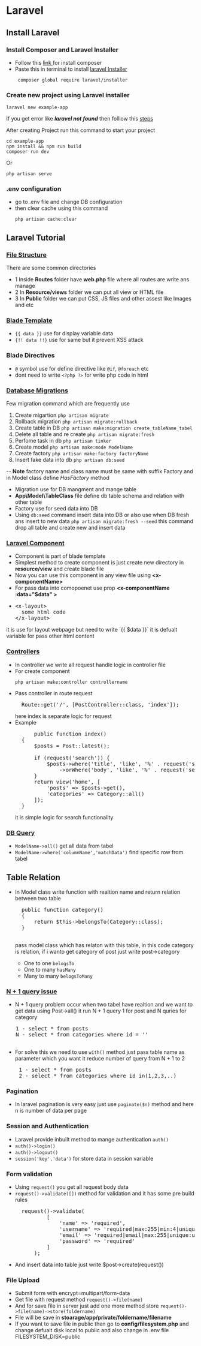 # Laravel

## Install Laravel
### Install Composer and Laravel Installer
- Follow this <a href="https://www.digitalocean.com/community/tutorials/how-to-install-and-use-composer-on-ubuntu-20-04"> link <a/> for install composer
- Paste this in terminal to install <a href="https://laravel.com/docs/11.x/installation">laravel Installer</a>
  ```
   composer global require laravel/installer
   ```

### Create new project using Laravel installer

```
laravel new example-app
```
  If you get error like ***laravel not found*** then folllow this <a href="https://stackoverflow.com/questions/61395786/i-get-laravel-command-not-found-on-ubuntu-20-04">steps</a>
  
After creating Project run this command to start your project

```
cd example-app
npm install && npm run build
composer run dev
```
Or

```
php artisan serve
```

### .env configuration

- go to .env file and change DB configuration
- then clear cache using this command
  ```
  php artisan cache:clear
  ```

## Laravel Tutorial

### [File Structure](https://laravel.com/docs/11.x/structure)

There are some common directories 
- 1 Inside **Routes** folder have **web.php** file where all routes are write ans manage
- 2 In **Resource/views** folder we can put all view or HTML file
- 3 In **Public** folder we can put CSS, JS files and other assest like Images and etc

### [Blade Template](https://laravel.com/docs/11.x/blade#main-content)
 - `{{ data }}` use for display variable data
 - `{!! data !!}` use for same but it prevent XSS attack

### Blade Directives
- `@` symbol use for define directive like `@if`, `@foreach` etc
- dont need to write `<?php ?>` for write php code in html

### [Database Migrations](https://laravel.com/docs/11.x/migrations)

Few migration command which are frequently use
1. Create migartion
   ` php artisan migrate `
2. Rollback migration
   ` php artisan migrate:rollback `
3. Create table in DB
    ` php artisan make:migration create_tableName_tabel `
4. Delete all table and re create
   ` php artisan migrate:fresh `
5. Perfome task in db
    ` php artisan tinker `
6. Create model
    `php artisan make:mode ModelName`
7. Create factory
    ` php artisan make:factory factoryName `
8. Insert fake data into db
   ` php artisan db:seed `

-- **Note** factory name and class name must be same with suffix Factory and in Model class define *HasFactory* method


- Migration use for DB mangment and mange table
- **App\Model\TableClass** file define db table schema and relation with other table
- Factory use for seed data into DB
- Using `db:seed` command insert data into DB or also use when DB fresh ans insert to new data `php artisan migrate:fresh --seed` this command drop all table and create new and insert data

### [Laravel Component](https://laravel.com/docs/11.x/blade#components)
- Component is part of blade template
- Simplest method to create component is just create new directory in **resource/view** and create blade file
- Now you can use this component in any view file using **&lt;x-componentName&gt;**
- For pass data into comopoenet use prop **&lt;x-componentName :data="$data" &gt;**
- <pre>
  &lt;x-layout&gt;
    some html code
  &lt;/x-layout&gt;
</pre>
it is use for layout webpage but need to write `{{ $data }}` it is defualt variable for pass other html content

### [Controllers](https://laravel.com/docs/11.x/controllers#main-content)
- In controller we write all request handle logic in controller file 
- For create component
  ```
  php artisan make:controller controllername
  ```
- Pass controller in route request
  <pre>
    Route::get('/', [PostController::class, 'index']);
  </pre>
  here index is separate logic for request
- Example
  <pre>
        public function index()
    {
        $posts = Post::latest();

        if (request('search')) {
            $posts->where('title', 'like', '%' . request('search') . '%')
                ->orWhere('body', 'like', '%' . request('search') . '%');
        }
        return view('home', [
            'posts' => $posts->get(),
            'categories' => Category::all()
        ]);
    }
  </pre>
  it is simple logic for search functionality

### [DB Query](https://laravel.com/docs/11.x/queries#main-content)

- ` ModelName->all() ` get all data from tabel
- ` ModelName->where('columnName','matchData') ` find specific row from tabel

## Table Relation
- In Model class write function with realtion name and return relation between two table
    <pre>
    public function category()
    {
        return $this->belongsTo(Category::class);
    }
    </pre>
    pass model class which has relaton with this table, in this code category is relation, if i wanto get category of post just write post->category
  
  - One to one `belogsTo`
  - One to many `hasMany`
  - Many to many `belogsToMany`
 
### [N + 1 query issue](https://medium.com/@moumenalisawe/n-1-query-problem-in-laravel-causes-effects-and-solutions-740cefa44306)
- N + 1 query problem occur when two tabel have realtion and we want to get data using Post->all() it run N + 1 query 1 for post and N quries for category
 <pre>
   1 - select * from posts
   N - select * from categories where id = ''
 </pre>
- For solve this we need to use `with()` method just pass table name as parameter which you want it reduce number of query from N + 1 to  2
<pre>
    1 - select * from posts
    2 - select * from categories where id in(1,2,3,..)
</pre>

### Pagination
- In laravel pagination is very easy just use `paginate($n)` method and here n is number of data per page

### Session and Authentication
- Laravel provide inbuilt method to mange authentication `auth()`
- ` auth()->login() `
- ` auth()->logout() `
- ` session('key','data') ` for store data in session variable

### Form validation

- Using ` request() ` you get all request body data
- ` request()->validate([]) ` method for validation and it has some pre build rules
  <pre>
    request()->validate(
            [
                'name' => 'required',
                'username' => 'required|max:255|min:4|unique:users,username',
                'email' => 'required|email|max:255|unique:users,email',
                'password' => 'required'
            ]
        );
  </pre>
- And insert data into table just write $post->create(request())


### File Upload
 - Submit form with encrypt=multipart/form-data
 - Get file with request method `` request()->file(name) ``
 - And for save file in server just add one more method store `` request()->file(name)->store(foldername) ``
 - File will be save in **stoarage/app/private/foldername/filename**
 - If you want to save file in public then go to **config/filesystem.php** and change defualt disk local to public and also change in .env file FILESYSTEM_DISK=public
  

